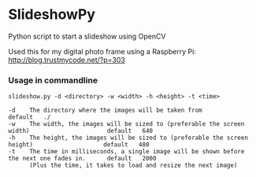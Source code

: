 # SlideshowPy
Python script to start a slideshow using OpenCV

Used this for my digital photo frame using a Raspberry Pi: http://blog.trustmycode.net/?p=303

### Usage in commandline

```
slideshow.py -d <directory> -w <width> -h <height> -t <time>

-d    The directory where the images will be taken from                                         default   ./
-w    The width, the images will be sized to (preferable the screen width)                      default   640
-h    The height, the images will be sized to (preferable the screen height)                    default   480
-t    The time in milliseconds, a single image will be shown before the next one fades in.      default   2000
      (Plus the time, it takes to load and resize the next image)
```
